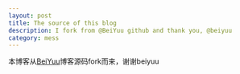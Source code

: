 ```yaml
---
layout: post
title: The source of this blog
description: I fork from @BeiYuu github and thank you, @beiyuu
category: mess
---
```


本博客从[BeiYuu]博客源码fork而来，谢谢beiyuu

<img src="http://www.jongleurs.com/wp-content/uploads/2013/05/Thank-You-message2_edited-1.png" alt="" />

[BeiYuu]:    http://beiyuu.com  "BeiYuu"
